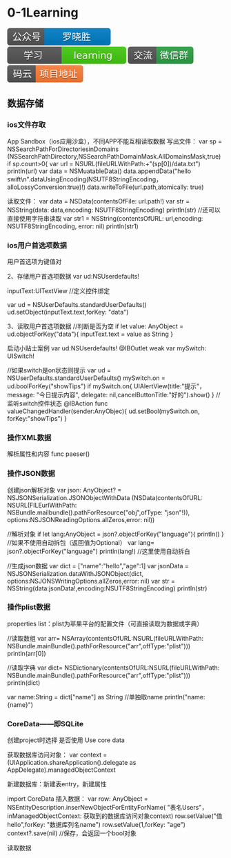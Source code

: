 # 0-1Learning

![alt text](../../static/common/svg/luoxiaosheng.svg "公众号")
![alt text](../../static/common/svg/luoxiaosheng_learning.svg "学习")
![alt text](../../static/common/svg/luoxiaosheng_wechat.svg "微信")
![alt text](../../static/common/svg/luoxiaosheng_gitee.svg "码云")


## 数据存储

### ios文件存取
App Sandbox（ios应用沙盒），不同APP不能互相读取数据
写出文件：
var sp = NSSearchPathForDirectoriesinDomains
(NSSearchPathDirectory,NSSearchPathDomainMask.AllDomainsMask,true)
if sp.count>0{
var url = NSURL(fileURLWithPath:+"\(sp[0])/data.txt")
println(url)
var data = NSMuatableData()
data.appendData("hello swift\n".dataUsingEncoding(NSUTF8StringEncoding，alloLossyConversion:true)!)
data.writeToFile(url.path,atomically: true)

读取文件：
var data = NSData(contentsOfFile: url.path!)
var str = NSString(data: data,encoding: NSUTF8StringEncoding)
println(str)
//还可以直接使用字符串读取
var str1 = NSString(contentsOfURL: url,encoding: NSUTF8StringEncoding, error: nil)
println(str1)

### ios用户首选项数据
用户首选项为键值对

2、存储用户首选项数据
var ud:NSUserdefaults!

inputText:UITextView    //定义控件绑定

var ud = NSUserDefaults.standardUserDefaults()
ud.setObject(inputText.text,forKey: "data")

3、读取用户首选项数据
//判断是否为空
if let value: AnyObject = ud.objectForKey("data"){
    inputText.text = value as String
}

启动小贴士案例
var ud:NSUserdefaults!
@IBOutlet weak var mySwitch: UISwitch!

//如果switch是on状态则提示
var ud = NSUserDefaults.standardUserDefaults()
mySwitch.on = ud.boolForKey("showTips")
if mySwitch.on{
    UIAlertView(title:"提示"，message: "今日提示内容", delegate: nil,cancelButtonTitle:"好的").show()
}
//监听switch控件状态
@IBAction func valueChangedHandler(sender:AnyObjec){
    ud.setBool(mySwitch.on, forKey:"showTips")
}

### 操作XML数据
解析属性和内容
func paeser()


### 操作JSON数据
创建json解析对象
var json: AnyObject? = NSJSONSerialization.JSONObjectWithData
(NSData(contentsOfURL: NSURL(FILEurlWithPath: NSBundle.mailbundle().pathForResource("obj",ofType: "json"!)),
options:NSJSONReadingOptions.allZeros,error: nil))

//解析对象
if let lang:AnyObject = json?.objectForKey("language"){
    println()
}
//如果不使用自动拆包（返回值为Optional）
var lang=  json?.objectForKey("language")
println(lang!) //这里使用自动拆白


//生成json数据
var dict = ["name":"hello","age":1]
var jsonData = NSJSONSerialization.dataWithJSONObject(dict,
options:NSJONSWritingOptions.allZeros,error: nil)
var str = NSString(data:jsonData!,encoding:NSUTF8StringEncoding)
println(str)


### 操作plist数据
properties list：plist为苹果平台的配置文件（可直接读取为数据或字典）

//读取数组
var arr=  NSArray(contentsOfURL:NSURL(fileURLWithPath: NSBundle.mainBundle().pathForResource("arr",offType:"plist")))
println(arr[0])

//读取字典
var dict=  NSDictionary(contentsOfURL:NSURL(fileURLWithPath: NSBundle.mainBundle().pathForResource("arr",offType:"plist")))
println(dict)

var name:String = dict["name"] as String    //单独取name
println("name:\{name}")

### CoreData——即SQLite
创建project时选择 是否使用 Use core data

获取数据库访问对象：
var context = (UIApplication.shareApplication().delegate as
AppDelegate).managedObjectContext

新建数据库：新建表entry，新建属性

import CoreData
插入数据：
var row: AnyObject = NSEntityDescription.inserNewObjectForEntityForName(
"表名Users"，inManagedObjectContext: 获取到的数据库访问对象context)
row.setValue("值hello",forKey: "数据库列名name")
row.setValue(1,forKey: "age")
context?.save(nil)  //保存，会返回一个bool对象

读取数据


